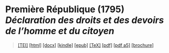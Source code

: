 # Première République (1795)  <em>Déclaration des droits et des devoirs de l’homme et du citoyen</em> 

>  <a target="_blank" title="Source XML/TEI" class="mime48 tei" href="https://hurlus.github.io/tei/loi1795_droits-devoirs-constitution.xml">[TEI]</a>  <a target="_blank" title="HTML une page" class="mime48 html" href="https://hurlus.github.io/loi1795_droits-devoirs-constitution/loi1795_droits-devoirs-constitution.html">[html]</a>  <a target="_blank" title="Bureautique (LibreOffice, MS.Word)" class="mime48 docx" href="https://hurlus.github.io/loi1795_droits-devoirs-constitution/loi1795_droits-devoirs-constitution.docx">[docx]</a>  <a target="_blank" title="Amazon.kindle" class="mime48 mobi" href="https://hurlus.github.io/loi1795_droits-devoirs-constitution/loi1795_droits-devoirs-constitution.mobi">[kindle]</a>  <a target="_blank" title="EPUB, pour liseuses et téléphones" class="mime48 epub" href="https://hurlus.github.io/loi1795_droits-devoirs-constitution/loi1795_droits-devoirs-constitution.epub">[epub]</a>  <a target="_blank" title="LaTeX" class="mime48 tex" href="https://hurlus.github.io/loi1795_droits-devoirs-constitution/loi1795_droits-devoirs-constitution.tex">[TeX]</a>  <a target="_blank" title="PDF à imprimer, A4 2 colonnes" class="mime48 pdf" href="https://hurlus.github.io/loi1795_droits-devoirs-constitution/loi1795_droits-devoirs-constitution.pdf">[pdf]</a>  <a target="_blank" title="PDF à lire, A5 une colonne" class="mime48 a5" href="https://hurlus.github.io/loi1795_droits-devoirs-constitution/loi1795_droits-devoirs-constitution_a5.pdf">[pdf a5]</a>  <a target="_blank" title="Brochure à agrafer, pdf imposé pour imprimante recto/verso" class="mime48 brochure" href="https://hurlus.github.io/loi1795_droits-devoirs-constitution/loi1795_droits-devoirs-constitution_brochure.pdf">[brochure]</a> 
